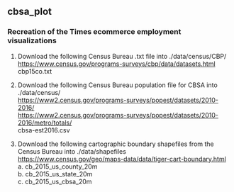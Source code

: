 ## cbsa_plot
### Recreation of the Times ecommerce employment visualizations
  
1. Download the following Census Bureau .txt file into ./data/census/CBP/  
https://www.census.gov/programs-surveys/cbp/data/datasets.html  
cbp15co.txt  
  
2. Download the following Census Bureau population file for CBSA into ./data/census/  
https://www2.census.gov/programs-surveys/popest/datasets/2010-2016/  
https://www2.census.gov/programs-surveys/popest/datasets/2010-2016/metro/totals/  
cbsa-est2016.csv
  
3. Download the following cartographic boundary shapefiles from the Census Bureau into ./data/shapefiles  
https://www.census.gov/geo/maps-data/data/tiger-cart-boundary.html  
a. cb_2015_us_county_20m  
b. cb_2015_us_state_20m  
c. cb_2015_us_cbsa_20m  

